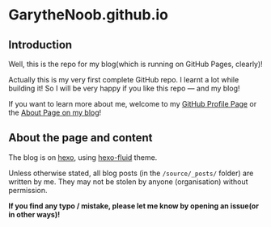 # GarytheNoob.github.io

## Introduction

Well, this is the repo for my blog(which is running on GitHub Pages, clearly)!

Actually this is my very first complete GitHub repo. I learnt a lot while building it! So I will be very happy if you like this repo — and my blog!

If you want to learn more about me, welcome to my [GitHub Profile Page](https://github.com/garythenoob) or the [About Page on my blog](https://garythenoob.github.io/about)!

## About the page and content

The blog is on [hexo](https://hexo.io), using [hexo-fluid](https://hexo.fluid-dev.com/) theme.

Unless otherwise stated, all blog posts (in the `/source/_posts/` folder) are written by me. They may not be stolen by anyone (organisation) without permission.

**If you find any typo / mistake, please let me know by opening an issue(or in other ways)!**

